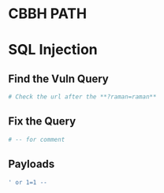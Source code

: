 # CBBH PATH

# SQL Injection
## Find the Vuln Query
```powershell
# Check the url after the **?raman=raman**

```

## Fix the Query
```powershell
# -- for comment
```

## Payloads
```powershell
' or 1=1 --

```
